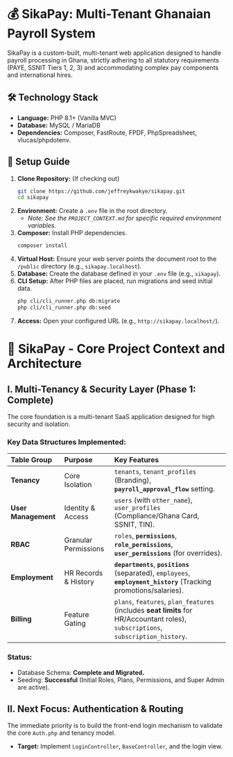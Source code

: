 # 💰 SikaPay: Multi-Tenant Ghanaian Payroll System

SikaPay is a custom-built, multi-tenant web application designed to handle payroll processing in Ghana, strictly adhering to all statutory requirements (PAYE, SSNIT Tiers 1, 2, 3) and accommodating complex pay components and international hires.

## 🛠️ Technology Stack

* **Language:** PHP 8.1+ (Vanilla MVC)
* **Database:** MySQL / MariaDB
* **Dependencies:** Composer, FastRoute, FPDF, PhpSpreadsheet, vlucas/phpdotenv.

## 🚀 Setup Guide

1.  **Clone Repository:** (If checking out)
    ```bash
    git clone https://github.com/jeffreykwakye/sikapay.git
    cd sikapay
    ```
2.  **Environment:** Create a `.env` file in the root directory.
    * *Note: See the `PROJECT_CONTEXT.md` for specific required environment variables.*
3.  **Composer:** Install PHP dependencies.
    ```bash
    composer install
    ```
4.  **Virtual Host:** Ensure your web server points the document root to the `/public` directory (e.g., `sikapay.localhost`).
5.  **Database:** Create the database defined in your `.env` file (e.g., `sikapay`).
6.  **CLI Setup:** After PHP files are placed, run migrations and seed initial data.
    ```bash
    php cli/cli_runner.php db:migrate
    php cli/cli_runner.php db:seed
    ```
7.  **Access:** Open your configured URL (e.g., `http://sikapay.localhost/`).


# 🏢 SikaPay - Core Project Context and Architecture

## I. Multi-Tenancy & Security Layer (Phase 1: Complete)

The core foundation is a multi-tenant SaaS application designed for high security and isolation.

### Key Data Structures Implemented:

| Table Group | Purpose | Key Features |
| :--- | :--- | :--- |
| **Tenancy** | Core Isolation | `tenants`, `tenant_profiles` (Branding), **`payroll_approval_flow`** setting. |
| **User Management** | Identity & Access | `users` (with `other_name`), `user_profiles` (Compliance/Ghana Card, SSNIT, TIN). |
| **RBAC** | Granular Permissions | `roles`, **`permissions`**, **`role_permissions`**, **`user_permissions`** (for overrides). |
| **Employment** | HR Records & History | **`departments`**, **`positions`** (separated), `employees`, **`employment_history`** (Tracking promotions/salaries). |
| **Billing** | Feature Gating | `plans`, `features`, `plan_features` (includes **seat limits** for HR/Accountant roles), `subscriptions`, `subscription_history`. |

### Status:

* Database Schema: **Complete and Migrated.**
* Seeding: **Successful** (Initial Roles, Plans, Permissions, and Super Admin are active).

## II. Next Focus: Authentication & Routing

The immediate priority is to build the front-end login mechanism to validate the core `Auth.php` and tenancy model.

* **Target:** Implement `LoginController`, `BaseController`, and the login view.